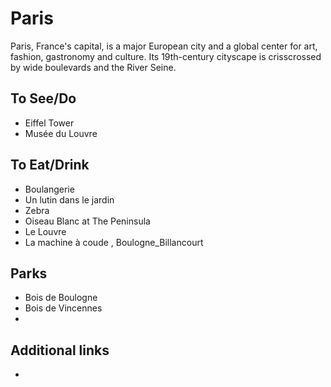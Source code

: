# Paris

Paris, France's capital, is a major European city and a global center for art, fashion, gastronomy and culture. Its 19th-century cityscape is crisscrossed by wide boulevards and the River Seine. 

## To See/Do

* Eiffel Tower
* Musée du Louvre

## To Eat/Drink

* Boulangerie
* Un lutin dans le jardin
* Zebra
* Oiseau Blanc at The Peninsula
* Le Louvre
* La machine à coude , Boulogne_Billancourt

## Parks

* Bois de Boulogne
* Bois de Vincennes
*

## Additional links

*